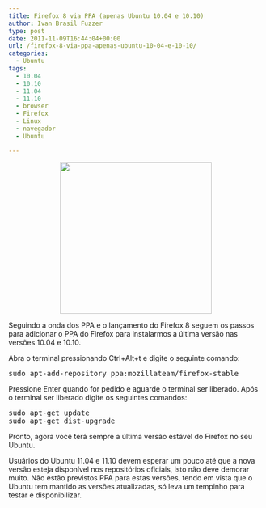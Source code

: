 ```yaml
---
title: Firefox 8 via PPA (apenas Ubuntu 10.04 e 10.10)
author: Ivan Brasil Fuzzer
type: post
date: 2011-11-09T16:44:04+00:00
url: /firefox-8-via-ppa-apenas-ubuntu-10-04-e-10-10/
categories:
  - Ubuntu
tags:
  - 10.04
  - 10.10
  - 11.04
  - 11.10
  - browser
  - Firefox
  - Linux
  - navegador
  - Ubuntu

---
```

<p style="text-align: center;">
  <a href="http://www.ubuntero.com.br/wp-content/uploads/2011/11/firefox.jpg"><img class="alignnone size-medium wp-image-2946" title="firefox" src="http://www.ubuntero.com.br/wp-content/uploads/2011/11/firefox-300x300.jpg" alt="" width="300" height="300" /></a>
</p>

Seguindo a onda dos PPA e o lançamento do Firefox 8 seguem os passos para adicionar o PPA do Firefox para instalarmos a última versão nas versões 10.04 e 10.10.

Abra o terminal pressionando Ctrl+Alt+t e digite o seguinte comando:

<pre class="brush:shell">sudo apt-add-repository ppa:mozillateam/firefox-stable</pre>

Pressione Enter quando for pedido e aguarde o terminal ser liberado. Após o terminal ser liberado digite os seguintes comandos:

<pre class="brush:shell">sudo apt-get update
sudo apt-get dist-upgrade</pre>

Pronto, agora você terá sempre a última versão estável do Firefox no seu Ubuntu.

Usuários do Ubuntu 11.04 e 11.10 devem esperar um pouco até que a nova versão esteja disponível nos repositórios oficiais, isto não deve demorar muito. Não estão previstos PPA para estas versões, tendo em vista que o Ubuntu tem mantido as versões atualizadas, só leva um tempinho para testar e disponibilizar.